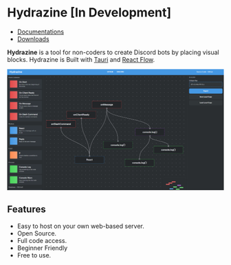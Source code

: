 # **Hydrazine** [In Development]

- [Documentations](./docs/README.MD)
- [Downloads](https://github.com/jareer12/hydrazine/releases)

**Hydrazine** is a tool for non-coders to create Discord bots by placing visual blocks. Hydrazine is Built with [Tauri](https://tauri.app/) and [React Flow](https://reactflow.dev/). 

![v0.0.1-alpha Preview](./images/v0.0.1-alpha.png) 

## **Features**

- Easy to host on your own web-based server.
- Open Source.
- Full code access.
- Beginner Friendly
- Free to use.